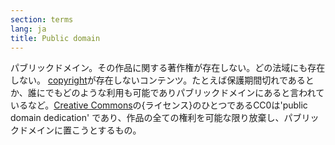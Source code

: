 ```yaml
---
section: terms
lang: ja
title: Public domain
---
```


パブリックドメイン。その作品に関する著作権が存在しない。どの法域にも存在しない。
[copyright](/glossary/ja/terms/copyright/)が存在しないコンテンツ。たとえば保護期間切れであるとか、誰にでもどのような利用も可能でありパブリックドメインにあると言われているなど。[Creative Commons](/glossary/ja/terms/creative-commons/)の{ライセンス}のひとつであるCC0は'public domain dedication' であり、作品の全ての権利を可能な限り放棄し、パブリックドメインに置こうとするもの。
